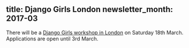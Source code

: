 title: Django Girls London
newsletter_month: 2017-03
---
There will be a [Django Girls workshop in London](https://djangogirls.org/london/) on Saturday 18th March.  Applications are open until 3rd March.
